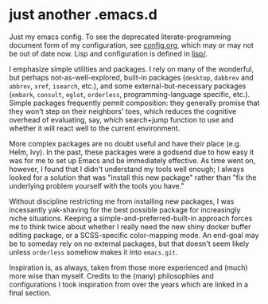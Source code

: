 # just another .emacs.d
Just my emacs config. To see the deprecated literate-programming
document form of my configuration, see [config.org](config.org), which
may or may not be out of date now. Lisp and configuration is defined
in [lisp/](lisp/).

I emphasize simple utilities and packages. I rely on many of the
wonderful, but perhaps not-as-well-explored, built-in packages
(`desktop`, `dabbrev` and `abbrev`, `xref`, `isearch`, etc.), and some
external-but-necessary packages (`embark`, `consult`, `eglot`,
`orderless`, programming-language specific, etc.). Simple packages
frequently permit composition: they generally promise that they won't
step on their neighbors' toes, which reduces the cognitive overhead of
evaluating, say, which search+jump function to use and whether it will
react well to the current environment.

More complex packages are no doubt useful and have their place
(e.g. Helm, Ivy). In the past, these packages were a godsend due to
how easy it was for me to set up Emacs and be immediately
effective. As time went on, however, I found that I didn't understand
my tools well enough; I always looked for a solution that was "install
this new package" rather than "fix the underlying problem yourself
with the tools you have."

Without discipline restricting me from installing new packages, I was
incessantly yak-shaving for the best possible package for increasingly
niche situations. Keeping a simple-and-preferred-built-in approach
forces me to think twice about whether I really need the new shiny
docker buffer editing package, or a SCSS-specific color-mapping
mode. An end-goal may be to someday rely on no external packages, but
that doesn't seem likely unless `orderless` somehow makes it into
`emacs.git`.

Inspiration is, as always, taken from those more experienced and
(much) more wise than myself. Credits to the (many) philosophies and
configurations I took inspiration from over the years which are linked
in a final section.
